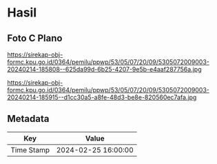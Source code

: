 # Hasil

## Foto C Plano

https://sirekap-obj-formc.kpu.go.id/0364/pemilu/ppwp/53/05/07/20/09/5305072009003-20240214-185808--625da99d-6b25-4207-9e5b-e4aaf287756a.jpg

https://sirekap-obj-formc.kpu.go.id/0364/pemilu/ppwp/53/05/07/20/09/5305072009003-20240214-185915--d1cc30a5-a8fe-48d3-be8e-820560ec7afa.jpg


## Metadata

| Key        | Value               |
| ---------- | ------------------- |
| Time Stamp | 2024-02-25 16:00:00 |



